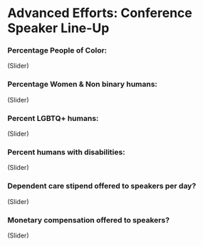# Advanced Efforts: Conference Speaker Line-Up

### Percentage People of Color:
(Slider)

### Percentage Women & Non binary humans:
(Slider)

### Percent LGBTQ+ humans:
(Slider)

### Percent humans with disabilities:
(Slider)

### Dependent care stipend offered to speakers per day?
(Slider)

### Monetary compensation offered to speakers?
(Slider)